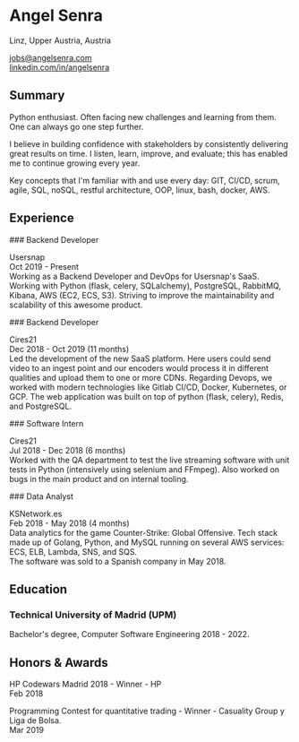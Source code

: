 # Angel Senra

Linz, Upper Austria, Austria

[jobs@angelsenra.com](mailto:jobs@angelsenra.com)<br>
[linkedin.com/in/angelsenra](https://www.linkedin.com/in/angelsenra)

## Summary

<div class="wrapper dont-break-on-print" markdown="1">

Python enthusiast. Often facing new challenges and learning from them. One can always go one step further.

I believe in building confidence with stakeholders by consistently delivering great results on time. I listen, learn, improve, and evaluate; this has enabled me to continue growing every year.

Key concepts that I\'m familiar with and use every day: GIT, CI/CD, scrum, agile, SQL, noSQL, restful architecture, OOP, linux, bash, docker, AWS.

</div>

## Experience

<div class="wrapper dont-break-on-print" markdown="1">
### Backend Developer

Usersnap
<br>
Oct 2019 - Present
<br>
Working as a Backend Developer and DevOps for Usersnap\'s SaaS. Working with Python (flask, celery, SQLalchemy), PostgreSQL, RabbitMQ, Kibana, AWS (EC2, ECS, S3).
Striving to improve the maintainability and scalability of this awesome product.

</div>

<div class="wrapper dont-break-on-print" markdown="1">
### Backend Developer

Cires21
<br>
Dec 2018 - Oct 2019 (11 months)
<br>
Led the development of the new SaaS platform. Here users could send video to an ingest point and
our encoders would process it in different qualities and upload them to one or more CDNs. Regarding Devops, we worked with modern technologies like Gitlab CI/CD, Docker, Kubernetes, or GCP. The web application was built on top of python (flask, celery), Redis, and PostgreSQL.

</div>

<div class="wrapper dont-break-on-print" markdown="1">
### Software Intern

Cires21
<br>
Jul 2018 - Dec 2018 (6 months)
<br>
Worked with the QA department to test the live streaming software with unit tests in Python (intensively using selenium and FFmpeg). Also worked on bugs in the main product and on internal tooling.

</div>

<div class="wrapper dont-break-on-print" markdown="1">
### Data Analyst

KSNetwork.es
<br>
Feb 2018 - May 2018 (4 months)
<br>
Data analytics for the game Counter-Strike: Global Offensive. Tech stack made up of Golang, Python, and MySQL running on several AWS services: ECS, ELB, Lambda, SNS, and SQS.
<br>
The software was sold to a Spanish company in May 2018.

</div>

## Education

<div class="wrapper dont-break-on-print" markdown="1">

### Technical University of Madrid (UPM)

Bachelor\'s degree, Computer Software Engineering 2018 - 2022.

</div>

## Honors & Awards

<div class="wrapper dont-break-on-print" markdown="1">

HP Codewars Madrid 2018 - Winner - HP
<br>
Feb 2018

Programming Contest for quantitative trading - Winner - Casuality Group y Liga de Bolsa.
<br>
Mar 2019

</div>
